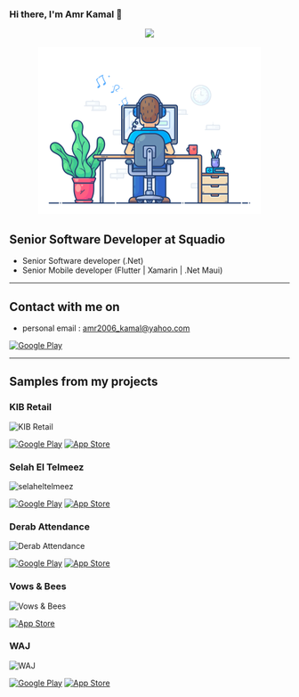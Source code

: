 ### Hi there, I'm Amr Kamal 👋


<p align="center">
  <a align="center" href="https://github.com/DenverCoder1/readme-typing-svg"><img src="https://readme-typing-svg.herokuapp.com?&font=IBM+Plex+Sans&color=2E67D3&size=25&lines=Welcome+to+my+github+Profile!;" /></a>
</p>

<p align="center">
<a href="#"><img src="https://raw.githubusercontent.com/jsuarezruiz/jsuarezruiz/master/images/coding.gif" alt="Coder GIF" width="400" height="300"></a>
</p>

<h2>Senior Software Developer at Squadio </a></h2>

- Senior Software developer (.Net)
- Senior Mobile developer (Flutter | Xamarin | .Net Maui)
-----------------------------------------------

<h2> Contact with me on </h2>

<!-- <h3>Where to find me</h3>
<p><a href="https://github.com/thmsgbrt" target="_blank"><img alt="Github2" src="https://img.shields.io/badge/GitHub-%2312100E.svg?&style=for-the-badge&logo=Github&logoColor=white" /></a> -->

- personal email : amr2006_kamal@yahoo.com

<p><a href="https://www.linkedin.com/in/amr-kamal-48410098/" target="_blank"><img alt="Google Play" src="https://img.shields.io/badge/linkedin-0077b5.svg?style=for-the-badge&logo=linkedin&logoColor=white" /></a> <p>

  --------------------------------
  
  <h2> Samples from my projects </h2>

### KIB Retail

<img src="https://play-lh.googleusercontent.com/UzVaoUZfHOeJOv9Zh0jLW7HHA2E2uMvcPid7p7cgQqcJYOITC9GkaITWIGgtC6FqCcRP=w480-h960-rw" alt="KIB Retail" height="140" />

<p><a href="https://play.google.com/store/apps/details?id=eu.eleader.mobilebanking.kib&hl=en_US" target="_blank"><img alt="Google Play" src="https://img.shields.io/badge/Get%20it%20on%20google%20play-blue.svg?style=for-the-badge&logo=google-play" /></a> <a href="https://apps.apple.com/kw/app/kib-mobile/id409840829" target="_blank"><img alt="App Store" src="https://img.shields.io/badge/Get%20it%20on%20app%20store-black.svg?style=for-the-badge&logo=app-store&logoColor=white" /></a><p>


### Selah El Telmeez

<img src="https://www.alborsaanews.com/app/uploads/2023/01/1674064596_974_20036_1665860806_664_20437_images18512x435-jpeg.webp" alt="selaheltelmeez" height="140" />

<p><a href="https://play.google.com/store/apps/details?id=com.selaheltelmeezcompany.Selaheltelmeez&hl=en_US" target="_blank"><img alt="Google Play" src="https://img.shields.io/badge/Get%20it%20on%20google%20play-blue.svg?style=for-the-badge&logo=google-play" /></a> <a href="https://apps.apple.com/eg/app/selaheltelmeez-%D8%B3%D9%84%D8%A7%D8%AD-%D8%A7%D9%84%D8%AA%D9%84%D9%85%D9%8A%D8%B0/id1534150931" target="_blank"><img alt="App Store" src="https://img.shields.io/badge/Get%20it%20on%20app%20store-black.svg?style=for-the-badge&logo=app-store&logoColor=white" /></a><p>

### Derab Attendance

<img src="https://play-lh.googleusercontent.com/UFvwH8c9EvozU-Eq_gO_yqI_oyVEw1Mt8M8KkTI2DG5ar5SMLl9qXOmmCuhdVbuaFw=w480-h960-rw" alt="Derab Attendance" height="140" />

  <p><a href="https://play.google.com/store/apps/details?id=com.mediatrends.DerabAttendance" target="_blank"><img alt="Google Play" src="https://img.shields.io/badge/Get%20it%20on%20google%20play-blue.svg?style=for-the-badge&logo=google-play" /></a> <a href="https://apps.apple.com/us/app/derab-attendance/id1574894544?l=ar" target="_blank"><img alt="App Store" src="https://img.shields.io/badge/Get%20it%20on%20app%20store-black.svg?style=for-the-badge&logo=app-store&logoColor=white" /></a><p>


### Vows & Bees

<img src="https://images.deliveryhero.io/image/talabat/restaurants/73ccf3a0-cb47-4fbd-9_637791355757724985.png?width=180" alt="Vows & Bees" height="140" />

  <p><a href="https://apps.apple.com/us/developer/idigital-kuwait-company/id1455308272" target="_blank"><img alt="App Store" src="https://img.shields.io/badge/Get%20it%20on%20app%20store-black.svg?style=for-the-badge&logo=app-store&logoColor=white" /></a><p>

### WAJ

<img src="https://play-lh.googleusercontent.com/WF3ImgeEUnWvxQZOxlNAVpQnBdVd81DC4r3I3X4YCJP1efQ6kuAvQtTcLCDbHmOJ6nU=w180" alt="WAJ" height="140" />

<p><a href="https://play.google.com/store/apps/details?id=com.wajapp.waj" target="_blank"><img alt="Google Play" src="https://img.shields.io/badge/Get%20it%20on%20google%20play-blue.svg?style=for-the-badge&logo=google-play" /></a> <a href="https://apps.apple.com/ae/app/waj-all-in-one-salon-manager/id6471232991" target="_blank"><img alt="App Store" src="https://img.shields.io/badge/Get%20it%20on%20app%20store-black.svg?style=for-the-badge&logo=app-store&logoColor=white" /></a><p>

<!--
**amrkamal1993/amrkamal1993** is a ✨ _special_ ✨ repository because its `README.md` (this file) appears on your GitHub profile.

Here are some ideas to get you started:

- 🔭 I’m currently working on ...
- 🌱 I’m currently learning ...
- 👯 I’m looking to collaborate on ...
- 🤔 I’m looking for help with ...
- 💬 Ask me about ...
- 📫 How to reach me: ...
- 😄 Pronouns: ...
- ⚡ Fun fact: ...
-->
